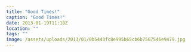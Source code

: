 ```yaml
---
title: "Good Times!"
caption: "Good Times!"
date: 2013-01-19T11:18Z
location: ""
tags: ""
image: /assets/uploads/2013/01/0b5443fc8e995b65cb6b7567546e9479.jpg
---
```

